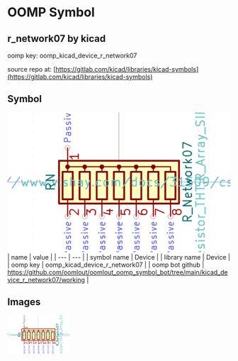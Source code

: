 # OOMP Symbol  
## r_network07  by kicad  
  
oomp key: oomp_kicad_device_r_network07  
  
source repo at: [https://gitlab.com/kicad/libraries/kicad-symbols](https://gitlab.com/kicad/libraries/kicad-symbols)  
## Symbol  
  
[![working.png](working_600.png)](working.png)  
| name | value | 
| --- | --- | 
| symbol name | Device | 
| library name | Device | 
| oomp key | oomp_kicad_device_r_network07 | 
| oomp bot github | https://github.com/oomlout/oomlout_oomp_symbol_bot/tree/main/kicad_device_r_network07/working | 
## Images  
  
[![working.png](working_140.png)](working.png)  
